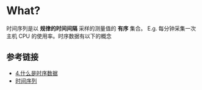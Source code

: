 # What?

时间序列是以 **规律的时间间隔** 采样的测量值的 **有序** 集合。
E.g. 每分钟采集一次主机 CPU 的使用率。时序数据有以下的概念

## 参考链接

- [4.什么是时序数据](https://bkdoc.bksaas.woa.com/ieod-bkapp-bkdoc-prod/markdown/ZH/Monitor/3.8/UserGuide/ProductFeatures/integrations-metrics/what_metrics.md)
- [时间序列](https://www.wikiwand.com/zh-hans/%E6%99%82%E9%96%93%E5%BA%8F%E5%88%97)
